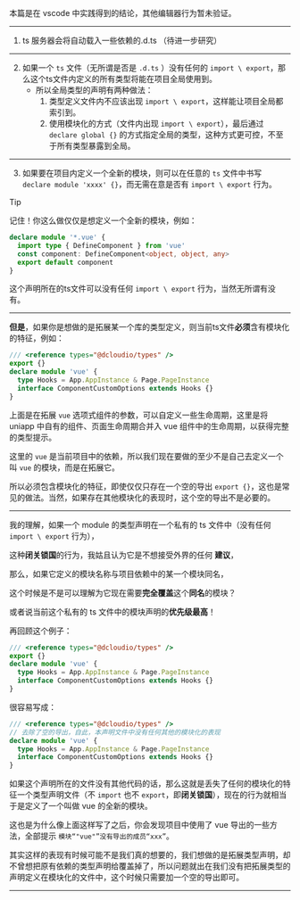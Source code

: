 本篇是在 vscode 中实践得到的结论，其他编辑器行为暂未验证。

---

1. ts 服务器会将自动载入一些依赖的.d.ts （待进一步研究）

---

2. 如果一个 `ts` 文件（无所谓是否是 `.d.ts` ）没有任何的 `import \ export`，那么这个ts文件内定义的所有类型将能在项目全局使用到。
   - 所以全局类型的声明有两种做法：
     1. 类型定义文件内不应该出现 `import \ export`，这样能让项目全局都索引到。
     2. 使用模块化的方式（文件内出现 `import \ export`），最后通过 `declare global {}` 的方式指定全局的类型，这种方式更可控，不至于所有类型暴露到全局。

---

3. 如果要在项目内定义一个全新的模块，则可以在任意的 `ts` 文件中书写 `declare module 'xxxx' {}`，而无需在意是否有 `import \ export` 行为。
> [!TIP]
> 记住！你这么做仅仅是想定义一个全新的模块，例如：
> 
> ``` ts
> declare module '*.vue' {
>   import type { DefineComponent } from 'vue'
>   const component: DefineComponent<object, object, any>
>   export default component
> }
> ```
> 这个声明所在的ts文件可以没有任何 `import \ export` 行为，当然无所谓有没有。
>
> ---
>
> **但是**，如果你是想做的是拓展某一个库的类型定义，则当前ts文件**必须**含有模块化的特征，例如：
> ``` ts
> /// <reference types="@dcloudio/types" />
> export {}
> declare module 'vue' {
>   type Hooks = App.AppInstance & Page.PageInstance
>   interface ComponentCustomOptions extends Hooks {}
> }
> ```
> 上面是在拓展 `vue` 选项式组件的参数，可以自定义一些生命周期，这里是将 uniapp 中自有的组件、页面生命周期合并入 vue 组件中的生命周期，以获得完整的类型提示。
>
> 这里的 `vue` 是当前项目中的依赖，所以我们现在要做的至少不是自己去定义一个叫 `vue` 的模块，而是在拓展它。
>
> 所以必须包含模块化的特征，即使仅仅只存在一个空的导出 `export {}`，这也是常见的做法。当然，如果存在其他模块化的表现时，这个空的导出不是必要的。
>
> ---
>
> 我的理解，如果一个 module 的类型声明在一个私有的 ts 文件中（没有任何 `import \ export` 行为），
>
> 这种**闭关锁国**的行为，我姑且认为它是不想接受外界的任何 **建议**，
>
> 那么，如果它定义的模块名称与项目依赖中的某一个模块同名，
>
> 这个时候是不是可以理解为它现在需要**完全覆盖**这个**同名**的模块？
>
> 或者说当前这个私有的 ts 文件中的模块声明的**优先级最高**！
> 
> 再回顾这个例子：
> ``` ts
> /// <reference types="@dcloudio/types" />
> export {}
> declare module 'vue' {
>   type Hooks = App.AppInstance & Page.PageInstance
>   interface ComponentCustomOptions extends Hooks {}
> }
> ```
> 很容易写成：
> ``` ts
> /// <reference types="@dcloudio/types" />
> // 去除了空的导出，自此，本声明文件中没有任何其他的模块化的表现
> declare module 'vue' {
>   type Hooks = App.AppInstance & Page.PageInstance
>   interface ComponentCustomOptions extends Hooks {}
> }
> ```
> 如果这个声明所在的文件没有其他代码的话，那么这就是丢失了任何的模块化的特征一个类型声明文件（不 `import` 也不 `export`，即**闭关锁国**），现在的行为就相当于是定义了一个叫做 vue 的全新的模块。
>
> 这也是为什么像上面这样写了之后，你会发现项目中使用了 vue 导出的一些方法，全部提示 `模块“"vue"”没有导出的成员“xxx”`。
>
> 其实这样的表现有时候可能不是我们真的想要的，我们想做的是拓展类型声明，却不曾想把原有依赖的类型声明给覆盖掉了，所以问题就出在我们没有把拓展类型的声明定义在模块化的文件中，这个时候只需要加一个空的导出即可。
>

---


